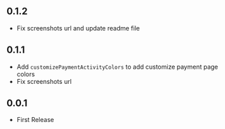 ## 0.1.2
* Fix screenshots url and update readme file

## 0.1.1
* Add `customizePaymentActivityColors` to add customize payment page colors
* Fix screenshots url
## 0.0.1
* First Release
